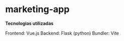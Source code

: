 # marketing-app

**Tecnologias utilizadas**

Frontend: Vue.js
Backend: Flask (python)
Bundler: Vite
